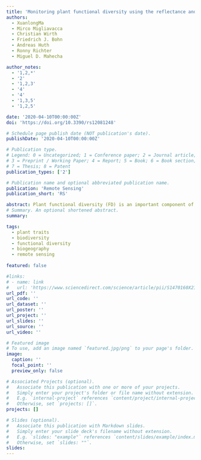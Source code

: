 ```yaml
---
title: 'Monitoring plant functional diversity using the reflectance and echo from space'
authors:
  - XuanlongMa
  - Mirco Migliavacca 
  - Christian Wirth
  - Friedrich J. Bohn
  - Andreas Huth
  - Ronny Richter
  - Miguel D. Mahecha 

author_notes:
  - '1,2,*'
  - '2'
  - '1,2,3'
  - '4'
  - '4'
  - '1,3,5'
  - '1,2,5'

date: '2020-04-10T00:00:00Z'
doi: 'https://doi.org/10.3390/rs12081248'

# Schedule page publish date (NOT publication's date).
publishDate: '2020-04-10T00:00:00Z'

# Publication type.
# Legend: 0 = Uncategorized; 1 = Conference paper; 2 = Journal article;
# 3 = Preprint / Working Paper; 4 = Report; 5 = Book; 6 = Book section;
# 7 = Thesis; 8 = Patent
publication_types: ['2']

# Publication name and optional abbreviated publication name.
publication: 'Remote Sensing'
publication_short: 'RS'

abstract: Plant functional diversity (FD) is an important component of biodiversity. Evidence shows that FD strongly determines ecosystem functioning and stability and also regulates various ecosystem services that underpin human well-being. Given the importance of FD, it is critical to monitor its variations in an explicit manner across space and time, a highly demanding task that cannot be resolved solely by field data. Today, high hopes are placed on satellite-based observations to complement field plot data. The promise is that multiscale monitoring of plant FD, ecosystem functioning, and their services is now possible at global scales in near real-time. However, non-trivial scale challenges remain to be overcome before plant ecology can capitalize on the latest advances in Earth Observation (EO). Here, we articulate the existing scale challenges in linking field and satellite data and further elaborated in detail how to address these challenges via the latest innovations in optical and radar sensor technologies and image analysis algorithms. Addressing these challenges not only requires novel remote sensing theories and algorithms but also urges more effective communication between remote sensing scientists and field ecologists to foster mutual understanding of the existing challenges. Only through a collaborative approach can we achieve the global plant functional diversity monitoring goal.
# Summary. An optional shortened abstract.
summary: 

tags:
  - plant traits
  - biodiversity
  - functional diversity
  - biogeography
  - remote sensing
  
featured: false

#links:
# - name: link
#   url: 'https://www.sciencedirect.com/science/article/pii/S1470160X21006658'
url_pdf: ''
url_code: ''
url_dataset: ''
url_poster: ''
url_project: ''
url_slides: ''
url_source: ''
url_video: ''

# Featured image
# To use, add an image named `featured.jpg/png` to your page's folder.
image:
  caption: ''
  focal_point: ''
  preview_only: false

# Associated Projects (optional).
#   Associate this publication with one or more of your projects.
#   Simply enter your project's folder or file name without extension.
#   E.g. `internal-project` references `content/project/internal-project/index.md`.
#   Otherwise, set `projects: []`.
projects: []

# Slides (optional).
#   Associate this publication with Markdown slides.
#   Simply enter your slide deck's filename without extension.
#   E.g. `slides: "example"` references `content/slides/example/index.md`.
#   Otherwise, set `slides: ""`.
slides:
---
```


